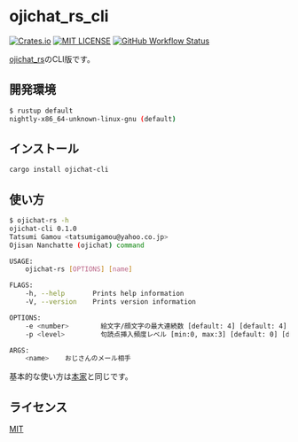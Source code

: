 # ojichat_rs_cli

[![Crates.io](https://img.shields.io/crates/v/ojichat-cli)](https://crates.io/crates/ojichat-cli)
[![MIT LICENSE](http://img.shields.io/badge/license-MIT-blue.svg?style=flat)](LICENSE)
[![GitHub Workflow Status](https://img.shields.io/github/workflow/status/gamoutatsumi/ojichat_rs_cli/Build%20and%20Publish%20release)](https://github.com/gamoutatsumi/ojichat_rs_cli/actions?query=workflow:%22Build+and+Publish+release%22)

[ojichat_rs](https://github.com/gamoutatsumi/ojichat_rs)のCLI版です。

## 開発環境

```bash
$ rustup default
nightly-x86_64-unknown-linux-gnu (default)
```

## インストール

```bash
cargo install ojichat-cli
```

## 使い方

```bash
$ ojichat-rs -h
ojichat-cli 0.1.0
Tatsumi Gamou <tatsumigamou@yahoo.co.jp>
Ojisan Nanchatte (ojichat) command

USAGE:
    ojichat-rs [OPTIONS] [name]

FLAGS:
    -h, --help       Prints help information
    -V, --version    Prints version information

OPTIONS:
    -e <number>        絵文字/顔文字の最大連続数 [default: 4] [default: 4]
    -p <level>         句読点挿入頻度レベル [min:0, max:3] [default: 0] [default: 0]

ARGS:
    <name>    おじさんのメール相手
```

基本的な使い方は[本家](https://github.com/greymd/ojichat)と同じです。

## ライセンス

[MIT](./LICENSE)
